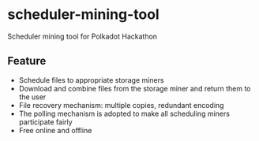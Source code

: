 # scheduler-mining-tool
Scheduler mining tool for Polkadot Hackathon

## Feature
* Schedule files to appropriate storage miners
* Download and combine files from the storage miner and return them to the user
* File recovery mechanism: multiple copies, redundant encoding
* The polling mechanism is adopted to make all scheduling miners participate fairly
* Free online and offline

